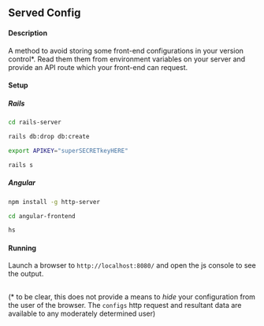 ## Served Config

#### Description

A method to avoid storing some front-end configurations in your version control*. Read them them from environment variables on your server and provide an API route which your front-end can request.

#### Setup

##### Rails
```bash
cd rails-server

rails db:drop db:create

export APIKEY="superSECRETkeyHERE"

rails s
```

##### Angular
```bash
npm install -g http-server

cd angular-frontend

hs
```

#### Running

Launch a browser to `http://localhost:8080/` and open the js console to see the output.

##

(* to be clear, this does not provide a means to _hide_ your configuration from the user of the browser. The `configs` http request and resultant data are available to any moderately determined user)
